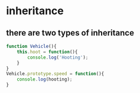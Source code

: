 # inheritance

there are two types of inheritance
- 


```javascript
function Vehicle(){
    this.hoot = function(){
        console.log('Hooting');
    }
}
Vehicle.prototype.speed = function(){
    console.log(hooting);
}
```